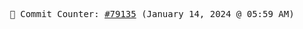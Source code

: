 <p align="center">
    <samp>
        📮 Commit Counter: <a href="https://github.com/Javascript-void0/Javascript-void0/commits/main">#79135</a> (January 14, 2024 @ 05:59 AM)
    </samp>
</p>